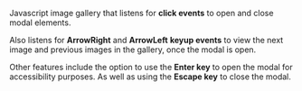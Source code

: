 Javascript image gallery that listens for **click  events** to open and close modal elements.


Also listens for **ArrowRight** and **ArrowLeft** **keyup events** to view the next image and previous images in the gallery, once the modal is open. 


Other features include the option to use the **Enter key** to open the modal for accessibility purposes. As well as using the **Escape key** to close the modal.